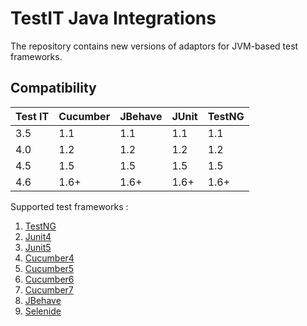 # TestIT Java Integrations
The repository contains new versions of adaptors for JVM-based test frameworks.

## Compatibility

| Test IT | Cucumber | JBehave | JUnit | TestNG |
|---------|----------|--------|-------|--------|
| 3.5     | 1.1      | 1.1    | 1.1   | 1.1    |
| 4.0     | 1.2      | 1.2    | 1.2   | 1.2    |
| 4.5     | 1.5      | 1.5    | 1.5   | 1.5    |
| 4.6     | 1.6+     | 1.6+   | 1.6+  | 1.6+   |

Supported test frameworks :
 1. [TestNG](https://github.com/testit-tms/adapters-java/tree/main/testit-adapter-testng)
 2. [Junit4](https://github.com/testit-tms/adapters-java/tree/main/testit-adapter-junit4)
 3. [Junit5](https://github.com/testit-tms/adapters-java/tree/main/testit-adapter-junit5)
 4. [Cucumber4](https://github.com/testit-tms/adapters-java/tree/main/testit-adapter-cucumber4)
 5. [Cucumber5](https://github.com/testit-tms/adapters-java/tree/main/testit-adapter-cucumber5)
 6. [Cucumber6](https://github.com/testit-tms/adapters-java/tree/main/testit-adapter-cucumber6)
 7. [Cucumber7](https://github.com/testit-tms/adapters-java/tree/main/testit-adapter-cucumber7)
 8. [JBehave](https://github.com/testit-tms/adapters-java/tree/main/testit-adapter-jbehave)
 9. [Selenide](https://github.com/testit-tms/adapters-java/tree/main/testit-adapter-selenide)
 
